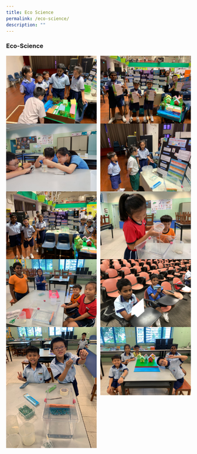 ```yaml
---
title: Eco Science
permalink: /eco-science/
description: ""
---
```

### **Eco-Science**
<img src="/images/ecoscience1.jpeg" style="width:49%" align=left>
<img src="/images/ecoscience2.jpeg" style="width:49%" align=right>

<br><br><br><br>
<br><br><br><br>

<img src="/images/ecoscience3.jpeg" style="width:49%" align=left>
<img src="/images/ecoscience4.jpeg" style="width:49%" align=right>

<br><br><br><br>
<br><br><br><br>

<img src="/images/ecoscience5.jpeg" style="width:49%" align=left>
<img src="/images/ecoscience6.jpeg" style="width:49%" align=right>

<br><br><br><br>
<br><br><br><br>

<img src="/images/ecoscience7.jpeg" style="width:49%" align=left>
<img src="/images/ecoscience8.jpeg" style="width:49%" align=right>

<br><br><br><br>
<br><br><br><br>

<img src="/images/ecoscience9.jpeg" style="width:49%" align=left>
<img src="/images/ecoscience10.jpeg" style="width:49%" align=right>

<br><br><br><br>
<br><br><br><br>